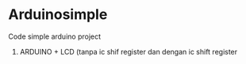 # Arduinosimple
Code simple arduino project

1. ARDUINO + LCD (tanpa ic shif register dan dengan ic shift register


